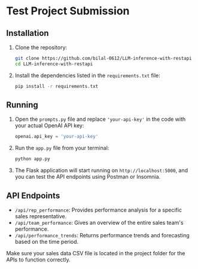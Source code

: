 
# Test Project Submission

## Installation

1. Clone the repository:
   ```bash
   git clone https://github.com/bilal-0612/LLM-inference-with-restapi
   cd LLM-inference-with-restapi
   ```

2. Install the dependencies listed in the `requirements.txt` file:
   ```bash
   pip install -r requirements.txt
   ```

## Running

1. Open the `prompts.py` file and replace `'your-api-key'` in the code with your actual OpenAI API key:
   ```python
   openai.api_key = 'your-api-key'
   ```

2. Run the `app.py` file from your terminal:
   ```bash
   python app.py
   ```

3. The Flask application will start running on `http://localhost:5000`, and you can test the API endpoints using Postman or Insomnia.

## API Endpoints

- `/api/rep_performance`: Provides performance analysis for a specific sales representative.
- `/api/team_performance`: Gives an overview of the entire sales team's performance.
- `/api/performance_trends`: Returns performance trends and forecasting based on the time period.

Make sure your sales data CSV file is located in the project folder for the APIs to function correctly.
